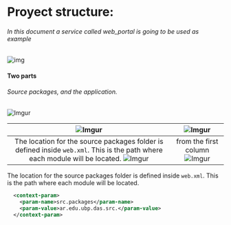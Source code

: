 

# Proyect structure:
###### In this document a service called web_portal is going to be used as example
![img](http://i.imgur.com/J4pTLvW.png)



#### Two parts
###### Source packages, and the application.

![Imgur](https://i.imgur.com/bEINAzY.png)


| ![Imgur](https://i.imgur.com/ktklDiI.png)          | ![Imgur](https://i.imgur.com/wzqkOio.png)  |
|:-----------------------------------------------------:| :----------------------------------------:|
|The location for the source packages folder is defined inside `web.xml`. This is the path where each module will be located. ![Imgur](https://i.imgur.com/wERNqsm.png) | from the first column![Imgur](https://i.imgur.com/bEINAzY.png)|


The location for the source packages folder is defined inside `web.xml`. This is the path where each module will be located.
```xml
  <context-param>
    <param-name>src.packages</param-name>
    <param-value>ar.edu.ubp.das.src.</param-value>
  </context-param>
```

